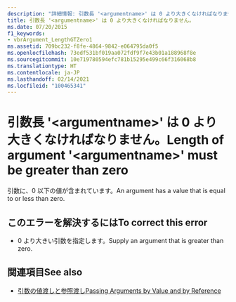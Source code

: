 ```yaml
---
description: "詳細情報: 引数長 '<argumentname>' は 0 より大きくなければなりません"
title: 引数長 '<argumentname>' は 0 より大きくなければなりません。
ms.date: 07/20/2015
f1_keywords:
- vbrArgument_LengthGTZero1
ms.assetid: 709bc232-f8fe-4864-9842-e064795da0f5
ms.openlocfilehash: 73edf531bf019aa072fdf9f7e43b01a188968f8e
ms.sourcegitcommit: 10e719780594efc781b15295e499c66f316068b8
ms.translationtype: HT
ms.contentlocale: ja-JP
ms.lasthandoff: 02/14/2021
ms.locfileid: "100465341"
---
```

# <a name="length-of-argument-argumentname-must-be-greater-than-zero"></a><span data-ttu-id="c15e3-103">引数長 '\<argumentname>' は 0 より大きくなければなりません。</span><span class="sxs-lookup"><span data-stu-id="c15e3-103">Length of argument '\<argumentname>' must be greater than zero</span></span>

<span data-ttu-id="c15e3-104">引数に、0 以下の値が含まれています。</span><span class="sxs-lookup"><span data-stu-id="c15e3-104">An argument has a value that is equal to or less than zero.</span></span>  
  
## <a name="to-correct-this-error"></a><span data-ttu-id="c15e3-105">このエラーを解決するには</span><span class="sxs-lookup"><span data-stu-id="c15e3-105">To correct this error</span></span>  
  
- <span data-ttu-id="c15e3-106">0 より大きい引数を指定します。</span><span class="sxs-lookup"><span data-stu-id="c15e3-106">Supply an argument that is greater than zero.</span></span>  
  
## <a name="see-also"></a><span data-ttu-id="c15e3-107">関連項目</span><span class="sxs-lookup"><span data-stu-id="c15e3-107">See also</span></span>

- [<span data-ttu-id="c15e3-108">引数の値渡しと参照渡し</span><span class="sxs-lookup"><span data-stu-id="c15e3-108">Passing Arguments by Value and by Reference</span></span>](../programming-guide/language-features/procedures/passing-arguments-by-value-and-by-reference.md)
